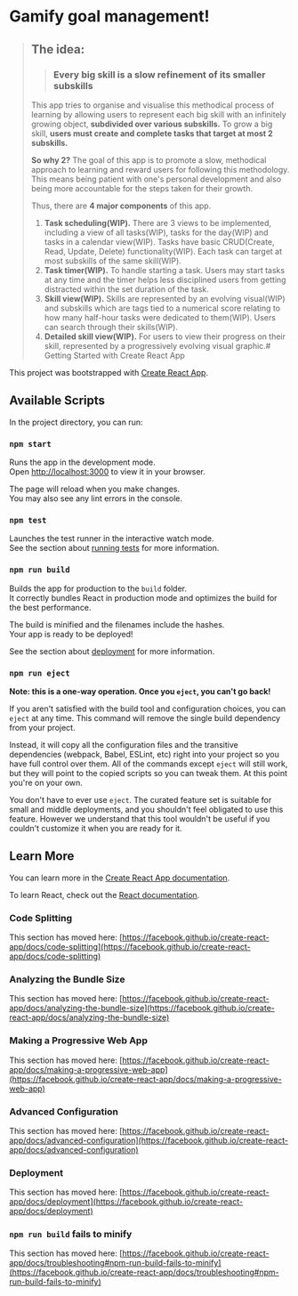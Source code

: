 # Gamify goal management!

>## The idea:
>> ### Every big skill is a slow refinement of its smaller subskills
> 
> This app tries to organise and visualise this methodical process of learning by allowing users to represent each big skill with an infinitely growing object, **subdivided over various subskills.** To grow a big skill, **users must create and complete tasks that target at most 2 subskills.**
>
> **So why 2?** The goal of this app is to promote a slow, methodical approach to learning and reward users for following this methodology. This means being patient with one's personal development and also being more accountable for the steps taken for their growth.
>
> Thus, there are **4 major components** of this app.
> 1. **Task scheduling(WIP).** There are 3 views to be implemented, including a view of all tasks(WIP), tasks for the day(WIP) and tasks in a calendar view(WIP). Tasks have basic CRUD(Create, Read, Update, Delete) functionality(WIP). Each task can target at most subskills of the same skill(WIP).
> 2. **Task timer(WIP).** To handle starting a task. Users may start tasks at any time and the timer helps less disciplined users from getting distracted within the set duration of the task.
> 3. **Skill view(WIP).** Skills are represented by an evolving visual(WIP) and subskills which are tags tied to a numerical score relating to how many half-hour tasks were dedicated to them(WIP). Users can search through their skills(WIP).
> 4. **Detailed skill view(WIP).** For users to view their progress on their skill, represented by a progressively evolving visual graphic.# Getting Started with Create React App

This project was bootstrapped with [Create React App](https://github.com/facebook/create-react-app).

## Available Scripts

In the project directory, you can run:

### `npm start`

Runs the app in the development mode.\
Open [http://localhost:3000](http://localhost:3000) to view it in your browser.

The page will reload when you make changes.\
You may also see any lint errors in the console.

### `npm test`

Launches the test runner in the interactive watch mode.\
See the section about [running tests](https://facebook.github.io/create-react-app/docs/running-tests) for more information.

### `npm run build`

Builds the app for production to the `build` folder.\
It correctly bundles React in production mode and optimizes the build for the best performance.

The build is minified and the filenames include the hashes.\
Your app is ready to be deployed!

See the section about [deployment](https://facebook.github.io/create-react-app/docs/deployment) for more information.

### `npm run eject`

**Note: this is a one-way operation. Once you `eject`, you can't go back!**

If you aren't satisfied with the build tool and configuration choices, you can `eject` at any time. This command will remove the single build dependency from your project.

Instead, it will copy all the configuration files and the transitive dependencies (webpack, Babel, ESLint, etc) right into your project so you have full control over them. All of the commands except `eject` will still work, but they will point to the copied scripts so you can tweak them. At this point you're on your own.

You don't have to ever use `eject`. The curated feature set is suitable for small and middle deployments, and you shouldn't feel obligated to use this feature. However we understand that this tool wouldn't be useful if you couldn't customize it when you are ready for it.

## Learn More

You can learn more in the [Create React App documentation](https://facebook.github.io/create-react-app/docs/getting-started).

To learn React, check out the [React documentation](https://reactjs.org/).

### Code Splitting

This section has moved here: [https://facebook.github.io/create-react-app/docs/code-splitting](https://facebook.github.io/create-react-app/docs/code-splitting)

### Analyzing the Bundle Size

This section has moved here: [https://facebook.github.io/create-react-app/docs/analyzing-the-bundle-size](https://facebook.github.io/create-react-app/docs/analyzing-the-bundle-size)

### Making a Progressive Web App

This section has moved here: [https://facebook.github.io/create-react-app/docs/making-a-progressive-web-app](https://facebook.github.io/create-react-app/docs/making-a-progressive-web-app)

### Advanced Configuration

This section has moved here: [https://facebook.github.io/create-react-app/docs/advanced-configuration](https://facebook.github.io/create-react-app/docs/advanced-configuration)

### Deployment

This section has moved here: [https://facebook.github.io/create-react-app/docs/deployment](https://facebook.github.io/create-react-app/docs/deployment)

### `npm run build` fails to minify

This section has moved here: [https://facebook.github.io/create-react-app/docs/troubleshooting#npm-run-build-fails-to-minify](https://facebook.github.io/create-react-app/docs/troubleshooting#npm-run-build-fails-to-minify)
